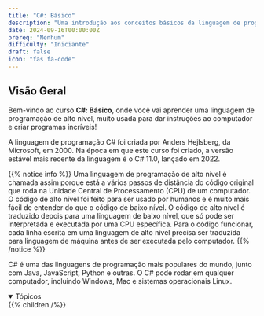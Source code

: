 ```yaml
---
title: "C#: Básico"
description: "Uma introdução aos conceitos básicos da linguagem de programação C#."
date: 2024-09-16T00:00:00Z
prereq: "Nenhum"
difficulty: "Iniciante"
draft: false
icon: "fas fa-code"
---
```


## Visão Geral

Bem-vindo ao curso **C#: Básico**, onde você vai aprender uma linguagem de programação de alto nível, muito usada para dar instruções ao computador e criar programas incríveis!

A linguagem de programação C# foi criada por Anders Hejlsberg, da Microsoft, em 2000. Na época em que este curso foi criado, a versão estável mais recente da linguagem é o C# 11.0, lançado em 2022.

{{% notice info %}}
Uma linguagem de programação de alto nível é chamada assim porque está a vários passos de distância do código original que roda na Unidade Central de Processamento (CPU) de um computador. O código de alto nível foi feito para ser usado por humanos e é muito mais fácil de entender do que o código de baixo nível. O código de alto nível é traduzido depois para uma linguagem de baixo nível, que só pode ser interpretada e executada por uma CPU específica. Para o código funcionar, cada linha escrita em uma linguagem de alto nível precisa ser traduzida para linguagem de máquina antes de ser executada pelo computador.
{{% /notice %}}

C# é uma das linguagens de programação mais populares do mundo, junto com Java, JavaScript, Python e outras. O C# pode rodar em qualquer computador, incluindo Windows, Mac e sistemas operacionais Linux.

<details open>
<summary>Tópicos</summary>
{{% children /%}}
</details>
